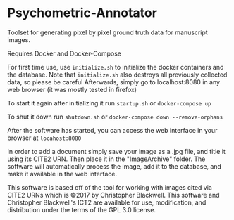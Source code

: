 # Psychometric-Annotator

Toolset for generating pixel by pixel ground truth data for manuscript images.


Requires Docker and Docker-Compose


For first time use, use `initialize.sh` to initialize the docker containers and the database.
Note that `initialize.sh` also destroys all previously collected data, so please be careful
Afterwards, simply go to localhost:8080 in any web browser (it was mostly tested in firefox)

To start it again after initializing it run `startup.sh` or `docker-compose up`

To shut it down run `shutdown.sh` or `docker-compose down --remove-orphans`

After the software has started, you can access the web interface in your browser at `locahost:8080`

In order to add a document simply save your image as a .jpg file, and title it using its CITE2 URN. Then place it in the "ImageArchive" folder. The software will automatically process the image, add it to the database, and make it available in the web interface.

This software is based off of the tool for working with images cited via CITE2 URNs which is ©2017 by Christopher Blackwell. This software and Christopher Blackwell's ICT2 are available for use, modification, and distribution under the terms of the GPL 3.0 license.

